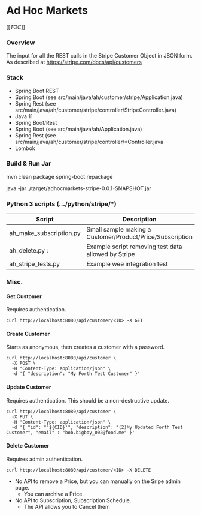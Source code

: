 # Ad Hoc Markets 

[[_TOC_]]

### Overview
The input for all the REST calls in the Stripe Customer Object in JSON form.  As described at https://stripe.com/docs/api/customers

### Stack
* Spring Boot REST
* Spring Boot (see src/main/java/ah/customer/stripe/Application.java)
* Spring Rest (see src/main/java/ah/customer/stripe/controller/StripeController.java)
* Java 11
* Spring Boot/Rest
* Spring Boot (see src/main/java/ah/Application.java)
* Spring Rest (see src/main/java/ah/customer/stripe/controller/*Controller.java
* Lombok

### Build & Run Jar

mvn clean package spring-boot:repackage

java -jar ./target/adhocmarkets-stripe-0.0.1-SNAPSHOT.jar

### Python 3 scripts (.../python/stripe/*)
| Script | Description |
| ------- | ----------- |
| ah_make_subscription.py | Small sample making a Customer/Product/Price/Subscription| 
| ah_delete.py : | Example script removing test data allowed by Stripe |          
| ah_stripe_tests.py | Example wee integration test |      

### Misc.

 
#### Get Customer
Requires authentication.

```
curl http://localhost:8080/api/customer/<ID> -X GET 
```

#### Create Customer
Starts as anonymous, then creates a customer with a password.

```
curl http://localhost:8080/api/customer \
  -X POST \
  -H "Content-Type: application/json" \
  -d '{ "description": "My Forth Test Customer" }'   
```

#### Update Customer
Requires authentication. This should be a non-destructive update.

```
curl http://localhost:8080/api/customer \
  -X PUT \
  -H "Content-Type: application/json" \
  -d '{ "id": "'${CID}'", "description": "(2)My Updated Forth Test Customer", "email" : "bob.bigboy_002@food.me" }'   
```

#### Delete Customer
Requires admin authentication.

```
curl http://localhost:8080/api/customer/<ID> -X DELETE 
```
* No API to remove a Price, but you can manually on the Sripe admin page.
    * You can archive a Price.
* No API to Subscription, Subscription Schedule. 
    * The API allows you to Cancel them
     
